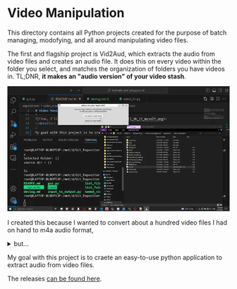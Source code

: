 # Video Manipulation

This directory contains all Python projects created for the purpose of batch managing, modofying, and all around manipulating video files.

The first and flagship project is Vid2Aud, which extracts the audio from video files and creates an audio file. It does this on every video within the folder you select, and matches the organization of folders you have videos in. TL;DNR, **it makes an "audio version" of your video stash**.

![gui demonstration](../../img/vid_manip/gui%20demonstration.webp)

I created this because I wanted to convert about a hundred video files I had on hand to m4a audio format, <details>
<summary>but...</summary>


![why1a](../../img/vid_manip/monthly%20sub.PNG)

![why1b](../../img/vid_manip/one%20day%20trial.PNG)

![Fine, I'll do it myself](../../img/thanos_fine_ill_do_it_myself.png)
</details>

My goal with this project is to craete an easy-to-use python application to extract audio from video files.

The releases [can be found here](https://github.com/Jabulani-N/tutorials_and_playground/releases).
